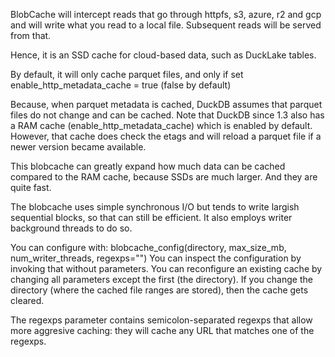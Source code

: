 BlobCache will intercept reads that go through httpfs, s3, azure, r2 and gcp and will write what you read to a local file. Subsequent reads will be served from that.

Hence, it is an SSD cache for cloud-based data, such as DuckLake tables.

By default, it will only cache parquet files, and only if set enable_http_metadata_cache = true (false by default)

Because, when parquet metadata is cached, DuckDB assumes that parquet files do not change and can be cached. Note that DuckDB since 1.3 also has a RAM cache (enable_http_metadata_cache) which is enabled by default. However, that cache does check the etags and will reload a parquet file if a newer version became available.

This blobcache can greatly expand how much data can be cached compared to the RAM cache, because SSDs are much larger. And they are quite fast.

The blobcache uses simple synchronous I/O but tends to write largish sequential blocks, so that can still be efficient. It also employs writer background threads to do so.

You can configure with: blobcache_config(directory, max_size_mb, num_writer_threads, regexps="")
You can inspect the configuration by invoking that without parameters.
You can reconfigure an existing cache by changing all parameters except the first (the directory). If you change the directory (where the cached file ranges are stored), then the cache gets cleared.

The regexps parameter contains semicolon-separated regexps that allow more aggresive caching: they will cache any URL that matches one of the regexps.
